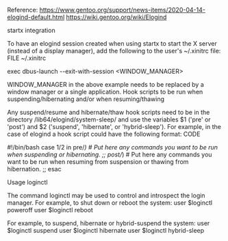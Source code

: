 Reference:
https://www.gentoo.org/support/news-items/2020-04-14-elogind-default.html
https://wiki.gentoo.org/wiki/Elogind

startx integration

To have an elogind session created when using startx to start the X server (instead of a display manager), add the following to the user's ~/.xinitrc file:
FILE ~/.xinitrc

exec dbus-launch --exit-with-session <WINDOW_MANAGER>

WINDOW_MANAGER in the above example needs to be replaced by a window manager or a single application.
Hook scripts to be run when suspending/hibernating and/or when resuming/thawing

Any suspend/resume and hibernate/thaw hook scripts need to be in the directory /lib64/elogind/system-sleep/ and use the variables $1 ('pre' or 'post') and $2 ('suspend', 'hibernate', or 'hybrid-sleep'). For example, in the case of elogind a hook script could have the following format:
CODE

#!/bin/bash
case $1/$2 in
  pre/*)
    # Put here any commands you want to be run when suspending or hibernating.
    ;;
  post/*)
    # Put here any commands you want to be run when resuming from suspension or thawing from hibernation.
    ;;
esac

Usage
loginctl

The command loginctl may be used to control and introspect the login manager. For example, to shut down or reboot the system:
user $loginctl poweroff
user $loginctl reboot

For example, to suspend, hibernate or hybrid-suspend the system:
user $loginctl suspend
user $loginctl hibernate
user $loginctl hybrid-sleep
